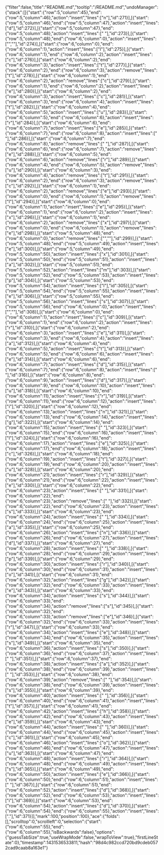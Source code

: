 {"filter":false,"title":"README.md","tooltip":"/README.md","undoManager":{"stack":[[{"start":{"row":5,"column":45},"end":{"row":5,"column":46},"action":"insert","lines":["n"],"id":271}],[{"start":{"row":5,"column":46},"end":{"row":5,"column":47},"action":"insert","lines":["d"],"id":272}],[{"start":{"row":5,"column":47},"end":{"row":5,"column":48},"action":"insert","lines":[" "],"id":273}],[{"start":{"row":5,"column":48},"end":{"row":6,"column":0},"action":"insert","lines":["",""],"id":274}],[{"start":{"row":6,"column":0},"end":{"row":6,"column":1},"action":"insert","lines":["l"],"id":275}],[{"start":{"row":6,"column":1},"end":{"row":6,"column":2},"action":"insert","lines":["c"],"id":276}],[{"start":{"row":6,"column":2},"end":{"row":6,"column":3},"action":"insert","lines":["t"],"id":277}],[{"start":{"row":6,"column":2},"end":{"row":6,"column":3},"action":"remove","lines":["t"],"id":278}],[{"start":{"row":6,"column":1},"end":{"row":6,"column":2},"action":"remove","lines":["c"],"id":279}],[{"start":{"row":6,"column":1},"end":{"row":6,"column":2},"action":"insert","lines":["e"],"id":280}],[{"start":{"row":6,"column":2},"end":{"row":6,"column":3},"action":"insert","lines":["c"],"id":281}],[{"start":{"row":6,"column":3},"end":{"row":6,"column":4},"action":"insert","lines":["t"],"id":282}],[{"start":{"row":6,"column":4},"end":{"row":6,"column":5},"action":"insert","lines":["u"],"id":283}],[{"start":{"row":6,"column":5},"end":{"row":6,"column":6},"action":"insert","lines":["r"],"id":284}],[{"start":{"row":6,"column":6},"end":{"row":6,"column":7},"action":"insert","lines":["e"],"id":285}],[{"start":{"row":6,"column":7},"end":{"row":6,"column":8},"action":"insert","lines":[" "],"id":286}],[{"start":{"row":6,"column":7},"end":{"row":6,"column":8},"action":"remove","lines":[" "],"id":287}],[{"start":{"row":6,"column":6},"end":{"row":6,"column":7},"action":"remove","lines":["e"],"id":288}],[{"start":{"row":6,"column":5},"end":{"row":6,"column":6},"action":"remove","lines":["r"],"id":289}],[{"start":{"row":6,"column":4},"end":{"row":6,"column":5},"action":"remove","lines":["u"],"id":290}],[{"start":{"row":6,"column":3},"end":{"row":6,"column":4},"action":"remove","lines":["t"],"id":291}],[{"start":{"row":6,"column":2},"end":{"row":6,"column":3},"action":"remove","lines":["c"],"id":292}],[{"start":{"row":6,"column":1},"end":{"row":6,"column":2},"action":"remove","lines":["e"],"id":293}],[{"start":{"row":6,"column":0},"end":{"row":6,"column":1},"action":"remove","lines":["l"],"id":294}],[{"start":{"row":6,"column":0},"end":{"row":6,"column":1},"action":"insert","lines":["e"],"id":295}],[{"start":{"row":6,"column":1},"end":{"row":6,"column":2},"action":"insert","lines":["x"],"id":296}],[{"start":{"row":6,"column":1},"end":{"row":6,"column":2},"action":"remove","lines":["x"],"id":297}],[{"start":{"row":6,"column":0},"end":{"row":6,"column":1},"action":"remove","lines":["e"],"id":298}],[{"start":{"row":5,"column":48},"end":{"row":6,"column":0},"action":"remove","lines":["",""],"id":299}],[{"start":{"row":5,"column":48},"end":{"row":5,"column":49},"action":"insert","lines":["e"],"id":300}],[{"start":{"row":5,"column":49},"end":{"row":5,"column":50},"action":"insert","lines":["x"],"id":301}],[{"start":{"row":5,"column":50},"end":{"row":5,"column":51},"action":"insert","lines":["a"],"id":302}],[{"start":{"row":5,"column":51},"end":{"row":5,"column":52},"action":"insert","lines":["m"],"id":303}],[{"start":{"row":5,"column":52},"end":{"row":5,"column":53},"action":"insert","lines":["p"],"id":304}],[{"start":{"row":5,"column":53},"end":{"row":5,"column":54},"action":"insert","lines":["l"],"id":305}],[{"start":{"row":5,"column":54},"end":{"row":5,"column":55},"action":"insert","lines":["e"],"id":306}],[{"start":{"row":5,"column":55},"end":{"row":5,"column":56},"action":"insert","lines":["s"],"id":307}],[{"start":{"row":5,"column":56},"end":{"row":6,"column":0},"action":"insert","lines":["",""],"id":308}],[{"start":{"row":6,"column":0},"end":{"row":6,"column":1},"action":"insert","lines":["c"],"id":309}],[{"start":{"row":6,"column":1},"end":{"row":6,"column":2},"action":"insert","lines":["r"],"id":310}],[{"start":{"row":6,"column":2},"end":{"row":6,"column":3},"action":"insert","lines":["e"],"id":311}],[{"start":{"row":6,"column":3},"end":{"row":6,"column":4},"action":"insert","lines":["a"],"id":312}],[{"start":{"row":6,"column":4},"end":{"row":6,"column":5},"action":"insert","lines":["t"],"id":313}],[{"start":{"row":6,"column":5},"end":{"row":6,"column":6},"action":"insert","lines":["e"],"id":314}],[{"start":{"row":6,"column":6},"end":{"row":6,"column":7},"action":"insert","lines":["d"],"id":315}],[{"start":{"row":6,"column":7},"end":{"row":6,"column":8},"action":"insert","lines":[" "],"id":316}],[{"start":{"row":6,"column":8},"end":{"row":6,"column":9},"action":"insert","lines":["d"],"id":317}],[{"start":{"row":6,"column":9},"end":{"row":6,"column":10},"action":"insert","lines":["u"],"id":318}],[{"start":{"row":6,"column":10},"end":{"row":6,"column":11},"action":"insert","lines":["r"],"id":319}],[{"start":{"row":6,"column":11},"end":{"row":6,"column":12},"action":"insert","lines":["i"],"id":320}],[{"start":{"row":6,"column":12},"end":{"row":6,"column":13},"action":"insert","lines":["n"],"id":321}],[{"start":{"row":6,"column":13},"end":{"row":6,"column":14},"action":"insert","lines":["g"],"id":322}],[{"start":{"row":6,"column":14},"end":{"row":6,"column":15},"action":"insert","lines":[" "],"id":323}],[{"start":{"row":6,"column":15},"end":{"row":6,"column":16},"action":"insert","lines":["l"],"id":324}],[{"start":{"row":6,"column":16},"end":{"row":6,"column":17},"action":"insert","lines":["e"],"id":325}],[{"start":{"row":6,"column":17},"end":{"row":6,"column":18},"action":"insert","lines":["c"],"id":326}],[{"start":{"row":6,"column":18},"end":{"row":6,"column":19},"action":"insert","lines":["t"],"id":327}],[{"start":{"row":6,"column":19},"end":{"row":6,"column":20},"action":"insert","lines":["u"],"id":328}],[{"start":{"row":6,"column":20},"end":{"row":6,"column":21},"action":"insert","lines":["r"],"id":329}],[{"start":{"row":6,"column":21},"end":{"row":6,"column":22},"action":"insert","lines":["e"],"id":330}],[{"start":{"row":6,"column":22},"end":{"row":6,"column":23},"action":"insert","lines":[" "],"id":331}],[{"start":{"row":6,"column":22},"end":{"row":6,"column":23},"action":"remove","lines":[" "],"id":332}],[{"start":{"row":6,"column":22},"end":{"row":6,"column":23},"action":"insert","lines":["s"],"id":333}],[{"start":{"row":6,"column":23},"end":{"row":6,"column":24},"action":"insert","lines":[" "],"id":334}],[{"start":{"row":6,"column":24},"end":{"row":6,"column":25},"action":"insert","lines":["a"],"id":335}],[{"start":{"row":6,"column":25},"end":{"row":6,"column":26},"action":"insert","lines":["n"],"id":336}],[{"start":{"row":6,"column":26},"end":{"row":6,"column":27},"action":"insert","lines":["d"],"id":337}],[{"start":{"row":6,"column":27},"end":{"row":6,"column":28},"action":"insert","lines":[" "],"id":338}],[{"start":{"row":6,"column":28},"end":{"row":6,"column":29},"action":"insert","lines":["p"],"id":339}],[{"start":{"row":6,"column":29},"end":{"row":6,"column":30},"action":"insert","lines":["r"],"id":340}],[{"start":{"row":6,"column":30},"end":{"row":6,"column":31},"action":"insert","lines":["o"],"id":341}],[{"start":{"row":6,"column":31},"end":{"row":6,"column":32},"action":"insert","lines":["g"],"id":342}],[{"start":{"row":6,"column":32},"end":{"row":6,"column":33},"action":"insert","lines":["e"],"id":343}],[{"start":{"row":6,"column":33},"end":{"row":6,"column":34},"action":"insert","lines":["s"],"id":344}],[{"start":{"row":6,"column":33},"end":{"row":6,"column":34},"action":"remove","lines":["s"],"id":345}],[{"start":{"row":6,"column":32},"end":{"row":6,"column":33},"action":"remove","lines":["e"],"id":346}],[{"start":{"row":6,"column":32},"end":{"row":6,"column":33},"action":"insert","lines":["r"],"id":347}],[{"start":{"row":6,"column":33},"end":{"row":6,"column":34},"action":"insert","lines":["e"],"id":348}],[{"start":{"row":6,"column":34},"end":{"row":6,"column":35},"action":"insert","lines":["s"],"id":349}],[{"start":{"row":6,"column":35},"end":{"row":6,"column":36},"action":"insert","lines":["s"],"id":350}],[{"start":{"row":6,"column":36},"end":{"row":6,"column":37},"action":"insert","lines":[" "],"id":351}],[{"start":{"row":6,"column":37},"end":{"row":6,"column":38},"action":"insert","lines":["a"],"id":352}],[{"start":{"row":6,"column":38},"end":{"row":6,"column":39},"action":"insert","lines":[" "],"id":353}],[{"start":{"row":6,"column":38},"end":{"row":6,"column":39},"action":"remove","lines":[" "],"id":354}],[{"start":{"row":6,"column":38},"end":{"row":6,"column":39},"action":"insert","lines":["s"],"id":355}],[{"start":{"row":6,"column":39},"end":{"row":6,"column":40},"action":"insert","lines":[" "],"id":356}],[{"start":{"row":6,"column":40},"end":{"row":6,"column":41},"action":"insert","lines":["t"],"id":357}],[{"start":{"row":6,"column":41},"end":{"row":6,"column":42},"action":"insert","lines":["h"],"id":358}],[{"start":{"row":6,"column":42},"end":{"row":6,"column":43},"action":"insert","lines":["e"],"id":359}],[{"start":{"row":6,"column":43},"end":{"row":6,"column":44},"action":"insert","lines":[" "],"id":360}],[{"start":{"row":6,"column":44},"end":{"row":6,"column":45},"action":"insert","lines":["c"],"id":361}],[{"start":{"row":6,"column":45},"end":{"row":6,"column":46},"action":"insert","lines":["o"],"id":362}],[{"start":{"row":6,"column":46},"end":{"row":6,"column":47},"action":"insert","lines":["u"],"id":363}],[{"start":{"row":6,"column":47},"end":{"row":6,"column":48},"action":"insert","lines":["r"],"id":364}],[{"start":{"row":6,"column":48},"end":{"row":6,"column":49},"action":"insert","lines":["s"],"id":365}],[{"start":{"row":6,"column":49},"end":{"row":6,"column":50},"action":"insert","lines":["e"],"id":366}],[{"start":{"row":6,"column":50},"end":{"row":6,"column":51},"action":"insert","lines":[" "],"id":367}],[{"start":{"row":6,"column":51},"end":{"row":6,"column":52},"action":"insert","lines":["d"],"id":368}],[{"start":{"row":6,"column":52},"end":{"row":6,"column":53},"action":"insert","lines":["i"],"id":369}],[{"start":{"row":6,"column":53},"end":{"row":6,"column":54},"action":"insert","lines":["d"],"id":370}],[{"start":{"row":6,"column":54},"end":{"row":6,"column":55},"action":"insert","lines":["."],"id":371}]],"mark":100,"position":100},"ace":{"folds":[],"scrolltop":0,"scrollleft":0,"selection":{"start":{"row":6,"column":55},"end":{"row":6,"column":55},"isBackwards":false},"options":{"guessTabSize":true,"useWrapMode":false,"wrapToView":true},"firstLineState":0},"timestamp":1431536533811,"hash":"98d4c982ccd720bd9cdeb0572cad9caab8a163e1"}